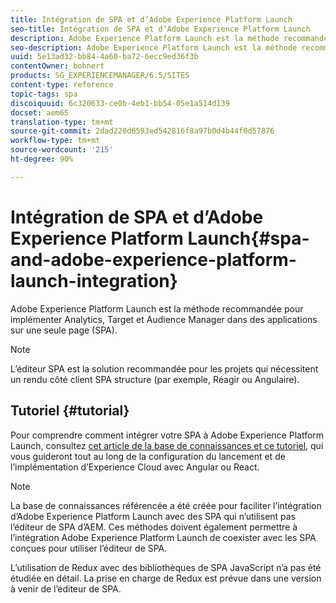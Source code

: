 ```yaml
---
title: Intégration de SPA et d’Adobe Experience Platform Launch
seo-title: Intégration de SPA et d’Adobe Experience Platform Launch
description: Adobe Experience Platform Launch est la méthode recommandée pour implémenter Analytics, Target et Audience Manager dans des SPA.
seo-description: Adobe Experience Platform Launch est la méthode recommandée pour implémenter Analytics, Target et Audience Manager dans des SPA.
uuid: 5e13ad32-bb84-4a60-ba72-6ecc9ed36f3b
contentOwner: bohnert
products: SG_EXPERIENCEMANAGER/6.5/SITES
content-type: reference
topic-tags: spa
discoiquuid: 6c320633-ce0b-4eb1-bb54-05e1a514d139
docset: aem65
translation-type: tm+mt
source-git-commit: 2dad220d6593ed542816f8a97b0d4b44f0d57876
workflow-type: tm+mt
source-wordcount: '215'
ht-degree: 90%

---
```



# Intégration de SPA et d’Adobe Experience Platform Launch{#spa-and-adobe-experience-platform-launch-integration}

Adobe Experience Platform Launch est la méthode recommandée pour implémenter Analytics, Target et Audience Manager dans des applications sur une seule page (SPA).

>[!NOTE]
>
>L’éditeur SPA est la solution recommandée pour les projets qui nécessitent un rendu côté client SPA structure (par exemple, Réagir ou Angulaire).

## Tutoriel {#tutorial}

Pour comprendre comment intégrer votre SPA à Adobe Experience Platform Launch, consultez [cet article de la base de connaissances et ce tutoriel](https://helpx.adobe.com/fr/experience-manager/kt/integration/using/launch-reference-architecture-SPA-tutorial-implement.html), qui vous guideront tout au long de la configuration du lancement et de l’implémentation d’Experience Cloud avec Angular ou React.

>[!NOTE]
>
>La base de connaissances référencée a été créée pour faciliter l’intégration d’Adobe Experience Platform Launch avec des SPA qui n’utilisent pas l’éditeur de SPA d’AEM. Ces méthodes doivent également permettre à l’intégration Adobe Experience Platform Launch de coexister avec les SPA conçues pour utiliser l’éditeur de SPA.
>
>L’utilisation de Redux avec des bibliothèques de SPA JavaScript n’a pas été étudiée en détail. La prise en charge de Redux est prévue dans une version à venir de l’éditeur de SPA.
